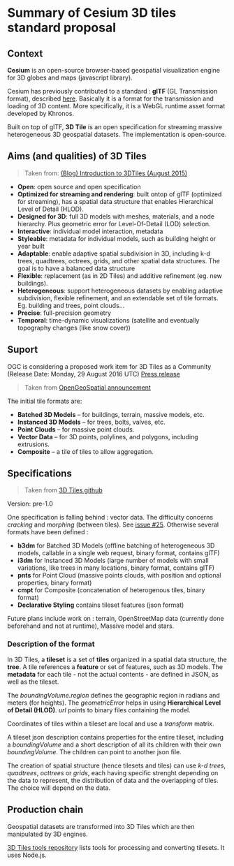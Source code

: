 # Summary of Cesium 3D tiles standard proposal

## Context
**Cesium** is an open-source browser-based geospatial visualization engine for 3D globes and maps (javascript library).

Cesium has previously contributed to a standard : **glTF** (GL Transmission format), described [here](https://github.com/KhronosGroup/glTF/tree/master/specification/1.0). Basically it is a format for the transmission and loading of 3D content. More specifically, it is a WebGL runtime asset format developed by Khronos.

Built on top of glTF, **3D Tile**  is an open specification for streaming massive heterogeneous 3D geospatial datasets. The implementation is open-source.

## Aims (and qualities) of 3D Tiles

> Taken from: [(Blog) Introduction to 3DTiles (August 2015)](http://cesiumjs.org/2015/08/10/Introducing-3D-Tiles/)

* **Open**: open source and open specification
* **Optimized for streaming and rendering**: built ontop of glTF (optimized for streaming), has a spatial data structure that enables Hierarchical Level of Detail (HLOD).
* **Designed for 3D**: full 3D models with meshes, materials, and a node hierarchy. Plus geometric error for Level-Of-Detail (LOD) selection.
* **Interactive**: individual model interaction, metadata
* **Styleable**: metadata for individual models, such as building height or year built
* **Adaptable**:  enable adaptive spatial subdivision in 3D, including k-d trees, quadtrees, octrees, grids, and other spatial data structures. The goal is to have a balanced data structure
* **Flexible**: replacement (as in 2D Tiles) and additive refinement (eg. new buildings).
* **Heterogeneous**: support heterogeneous datasets by enabling adaptive subdivision, flexible refinement, and an extendable set of tile formats. Eg. building and trees, point clouds...
* **Precise**:  full-precision geometry
* **Temporal**:  time-dynamic visualizations (satellite and eventually topography changes (like snow cover))

## Suport

OGC is considering a proposed work item for 3D Tiles as a Community (Release Date: Monday, 29 August 2016 UTC) [Press release](http://www.opengeospatial.org/pressroom/pressreleases/2466)

> Taken from [OpenGeoSpatial announcement](http://www.opengeospatial.org/pressroom/pressreleases/2466)

The initial tile formats are:

* **Batched 3D Models** – for buildings, terrain, massive models, etc.
* **Instanced 3D Models** – for trees, bolts, valves, etc.
* **Point Clouds** – for massive point clouds.
* **Vector Data** – for 3D points, polylines, and polygons, including extrusions.
* **Composite** – a tile of tiles to allow aggregation.

## Specifications

> Taken from [3D Tiles github](https://github.com/AnalyticalGraphicsInc/3d-tiles/blob/master/README.md)

Version: pre-1.0

One specification is falling behind : vector data. The difficulty concerns *cracking* and *morphing* (between tiles). See [issue #25](https://github.com/AnalyticalGraphicsInc/3d-tiles/issues/25).
Otherwise several formats have been defined :

* **b3dm** for Batched 3D Models (offline batching of heterogeneous 3D models, callable in a single web request, binary format, contains glTF)
* **i3dm** for Instanced 3D Models (large number of models with small variations, like trees in many locations, binary format, contains glTF)
* **pnts** for Point Cloud (massive points clouds, with position and optional properties, binary format)
* **cmpt** for Composite (concatenation of heterogenous tiles, binary format)
* **Declarative Styling** contains  tileset features (json format)

Future plans include work on : terrain, OpenStreetMap data (currently done beforehand and not at runtime), Massive model and stars.

### Description of the format

In 3D Tiles, a **tileset** is a set of **tiles** organized in a spatial data structure, the **tree**. A tile references a **feature** or set of features, such as 3D models. The **metadata** for each tile - not the actual contents - are defined in JSON, as well as the tileset.

The *boundingVolume.region* defines the geographic region in radians and meters (for heights). The *geometricError* helps in using **Hierarchical Level of Detail (HLOD)**.  *url* points to binary files containing the model.

Coordinates of tiles within a tileset are local and use a *transform* matrix.

A tileset json description contains properties for the entire tileset, including a *boundingVolume* and a short description of all its children with their own *boundingVolume*. The children can point to another json file.

The creation of spatial structure (hence tilesets and tiles) can use *k-d trees*, *quadtrees*, *octtrees* or *grids*, each having specific strenght depending on the data to represent, the distribution of data and the overlapping of tiles.  The choice will depend on the data.


## Production chain

Geospatial datasets are transformed into 3D Tiles which are then manipulated by 3D engines.

[3D Tiles tools repository](https://github.com/AnalyticalGraphicsInc/3d-tiles-tools) lists tools for processing and converting tilesets. It uses Node.js.
